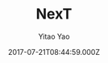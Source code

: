 ---
title: NexT
github: https://github.com/Simpleyyt/jekyll-theme-next
demo: https://simpleyyt.github.io/jekyll-theme-next/
author: Yitao Yao
ssg:
  - Jekyll
cms:
  - No Cms
date: 2017-07-21T08:44:59.000Z
github_branch: master
description: Elegant theme for Jekyll.
stale: true
---